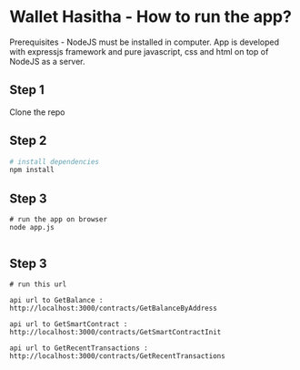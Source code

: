 # Wallet Hasitha - How to run the app?

Prerequisites - NodeJS must be installed in computer.
App is developed with expressjs framework and pure javascript, css and html on top of NodeJS as a server.

## Step 1

Clone the repo

## Step 2

``` bash
# install dependencies
npm install
```

## Step 3

``` node
# run the app on browser
node app.js


```
## Step 3

``` UI
# run this url 

api url to GetBalance : http://localhost:3000/contracts/GetBalanceByAddress

api url to GetSmartContract : http://localhost:3000/contracts/GetSmartContractInit

api url to GetRecentTransactions : http://localhost:3000/contracts/GetRecentTransactions

